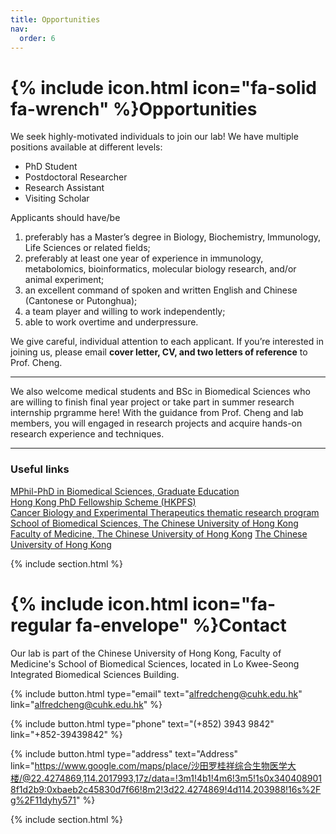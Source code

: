 ```yaml
---
title: Opportunities
nav:
  order: 6
---
```


# {% include icon.html icon="fa-solid fa-wrench" %}Opportunities

We seek highly-motivated individuals to join our lab! We have multiple positions available at different levels:​
* PhD Student
* Postdoctoral Researcher
* Research Assistant
* Visiting Scholar

Applicants should have/be 
1. preferably has a Master’s degree in Biology, Biochemistry, Immunology, Life Sciences or related fields; 
2. preferably at least one year of experience in immunology, metabolomics, bioinformatics, molecular biology research, and/or animal experiment; 
3. an excellent command of spoken and written English and Chinese (Cantonese or Putonghua); 
4. a team player and willing to work independently; 
5. able to work overtime and underpressure. 

We give careful, individual attention to each applicant. If you’re interested in joining us, please email **cover letter, CV, and two letters of reference** to Prof. Cheng.

---

We also welcome medical students and BSc in Biomedical Sciences who are willing to finish final year project or take part in summer research internship prgramme here! With the guidance from Prof. Cheng and lab members, you will engaged in research projects and acquire hands-on research experience and techniques. 

---

### Useful links
[MPhil-PhD in Biomedical Sciences, Graduate Education](https://www2.sbs.cuhk.edu.hk/en-gb/education/graduate-education)  
[Hong Kong PhD Fellowship Scheme (HKPFS)](https://www.gs.cuhk.edu.hk/admissions/scholarships-fees/hkpfs)  
[Cancer Biology and Experimental Therapeutics thematic research program](https://www2.sbs.cuhk.edu.hk/en-gb/research/thematic-research-programs/cancer-biology-and-experimental-therapeutics)  
[School of Biomedical Sciences, The Chinese University of Hong Kong](https://www2.sbs.cuhk.edu.hk/en-gb/)  
[Faculty of Medicine, The Chinese University of Hong Kong](https://www.med.cuhk.edu.hk)
[The Chinese University of Hong Kong](https://www.cuhk.edu.hk/chinese/index.html)  

{% include section.html %}


# {% include icon.html icon="fa-regular fa-envelope" %}Contact

Our lab is part of the Chinese University of Hong Kong, Faculty of Medicine's School of Biomedical Sciences, located in Lo Kwee-Seong Integrated Biomedical Sciences Building.


{% include button.html type="email" text="alfredcheng@cuhk.edu.hk" link="alfredcheng@cuhk.edu.hk" %}

{% include button.html type="phone" text="(+852) 3943 9842" link="+852-39439842" %}

{% include button.html type="address" text="Address" link="https://www.google.com/maps/place/沙田罗桂祥综合生物医学大楼/@22.4274869,114.2017993,17z/data=!3m1!4b1!4m6!3m5!1s0x3404089018f1d2b9:0xbaeb2c45830d7f66!8m2!3d22.4274869!4d114.203988!16s%2Fg%2F11dyhy571" %}


{% include section.html %}